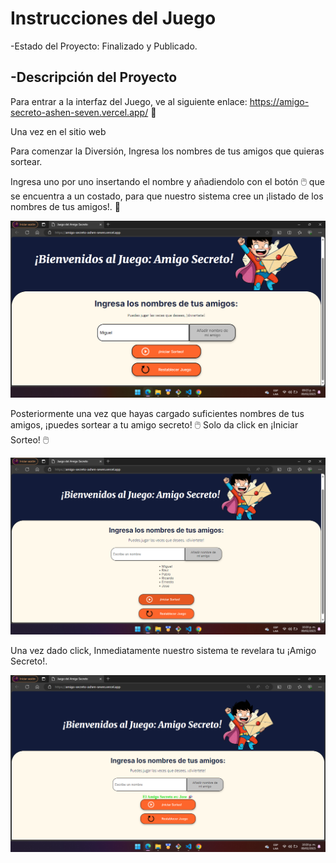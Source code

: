 <title> LEEME ANTES DE COMENZAR </title>
<h1> Instrucciones del Juego </h1>

-Estado del Proyecto: Finalizado y Publicado.

<h2> -Descripción del Proyecto </h2>

Para entrar a la interfaz del Juego, ve al siguiente enlace: https://amigo-secreto-ashen-seven.vercel.app/ 🔗

<p> Una vez en el sitio web </p>

Para comenzar la Diversión, Ingresa los nombres de tus amigos que quieras sortear.

Ingresa uno por uno insertando el nombre y añadiendolo con el botón 🖱️ que se encuentra a un costado, para que nuestro sistema cree un ¡listado de los nombres de tus amigos!. 📝

<img src="assets/img.png">

Posteriormente una vez que hayas cargado suficientes nombres de tus amigos, ¡puedes sortear a tu amigo secreto!
🖱️ Solo da click en ¡Iniciar Sorteo! 🖱️

<img src="assets/img1.png">

Una vez dado click, Inmediatamente nuestro sistema te revelara tu ¡Amigo Secreto!.

<img src="assets/img2.png">